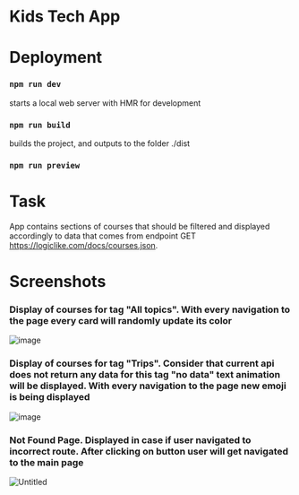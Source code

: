# Kids Tech App

# Deployment

### `npm run dev`

starts a local web server with HMR for development

### `npm run build`

builds the project, and outputs to the folder ./dist

### `npm run preview`

# Task 
App contains sections of courses that should be filtered and displayed accordingly to data that comes from endpoint GET https://logiclike.com/docs/courses.json.

# Screenshots

### Display of courses for tag "All topics". With every navigation to the page every card will randomly update its color 
![image](https://github.com/Ddd1945/kids-tech-app/assets/88478851/8ed9fb5a-5a83-4dc1-882c-9efb2275af9e)


### Display of courses for tag "Trips". Consider that current api does not return any data for this tag "no data" text animation will be displayed. With every navigation to the page new emoji is being displayed 
![image](https://github.com/Ddd1945/kids-tech-app/assets/88478851/21242092-3efd-44a7-b7e4-9797cfce7c0e)


### Not Found Page. Displayed in case if user navigated to incorrect route. After clicking on button user will get navigated to the main page
![Untitled](https://github.com/Ddd1945/kids-tech-app/assets/88478851/1308860e-b742-4650-9c86-470d1ee9c9cd)


